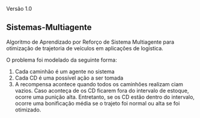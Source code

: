 Versão 1.0 

## Sistemas-Multiagente

Algoritmo de Aprendizado por Reforço de Sistema Multiagente para otimização de trajetoria de veículos em aplicações de logistica.

O problema foi modelado da seguinte forma:

1. Cada caminhão é um agente no sistema
2. Cada CD é uma possível ação a ser tomada
3. A recompensa acontece quando todos os caminhões realizam ciam vazios. Caso aconteça de os CD ficarem fora do intervalo de estoque, ocorre uma punição alta. Entretanto, se os CD estão dentro do intervalo, ocorre uma bonificação média se o trajeto foi normal ou alta se foi otimizado.
